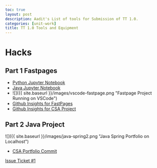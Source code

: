 ```yaml
---
toc: true
layout: post
description: Aadit's List of tools for Submission of TT 1.0.
categories: [unit-work]
title: TT 1.0 Tools and Equipment
---
```


# Hacks

## Part 1 Fastpages

- [Python Jupyter Notebook](https://aaditgupta21.github.io/fastpages-CSA/unit-work/2022/08/17/python.html)
- [Java Jupyter Notebook](https://aaditgupta21.github.io/fastpages-CSA/unit-work/2022/08/17/java.html)
- ![]({{ site.baseurl }}/images/vscode-fastpage.png "Fastpage Project Running on VSCode")
- [Github Insights for FastPages](https://github.com/aaditgupta21/fastpages-CSA/pulse)
- [Github Insights for CSA Project](https://github.com/aaditgupta21/CSA-Spring/pulse)

## Part 2 Java Project

![]({{ site.baseurl }}/images/java-spring2.png "Java Spring Portfolio on Localhost")

- [CSA Portfolio Commit](https://github.com/aaditgupta21/CSA-Spring/commit/fa2f28b4e868db8ae487f82f4f397e3d1171bf2e)

[Issue Ticket #1](https://github.com/aaditgupta21/fastpages-CSA/issues/2)
